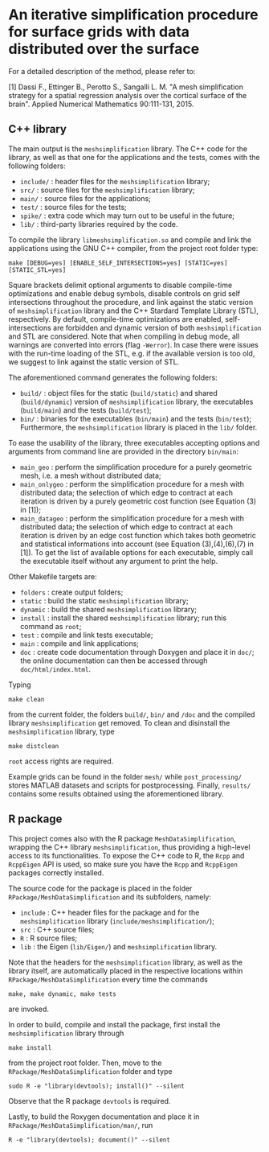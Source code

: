 An iterative simplification procedure for 
surface grids with data distributed over the surface
=====================================================================

For a detailed description of the method, please refer to:

[1] Dassi F., Ettinger B., Perotto S., Sangalli L. M.
"A mesh simplification strategy for a spatial regression analysis
over the cortical surface of the brain". 
Applied Numerical Mathematics 90:111-131, 2015.
    
C++ library
---------------------------------------------------------------------

The main output is the `meshsimplification` library.
The C++ code for the library, as well as that one for the applications
and the tests, comes with the following folders:
- `include/` : header files for the `meshsimplification` library;
- `src/` : source files for the `meshsimplification` library;
- `main/` : source files for the applications;
- `test/` : source files for the tests;
- `spike/` : extra code which may turn out to be useful in the future;
- `lib/` : third-party libraries required by the code.
	
To compile the library `libmeshsimplification.so` and compile and link the
applications using the GNU C++ compiler, from the project root folder type:

	make [DEBUG=yes] [ENABLE_SELF_INTERSECTIONS=yes] [STATIC=yes] [STATIC_STL=yes]
	
Square brackets delimit optional arguments to disable compile-time 
optimizations and enable debug symbols, disable controls on grid self intersections 
throughout the procedure, and link against the static version of `meshsimplification` 
library and the C++ Stardard Template Library (STL), respectively.
By default, compile-time optimizations are enabled, self-intersections are forbidden
and dynamic version of both `meshsimplification` and STL are considered.
Note that when compiling in debug mode, all warnings are converted into errors
(flag `-Werror`).
In case there were issues with the run-time loading of the STL, e.g. if the 
available version is too old, we suggest to link against the static version of STL.

The aforementioned command generates the following folders:
- `build/` : object files for the static (`build/static`) and shared (`build/dynamic`) version of `meshsimplification` library, the executables (`build/main`) and the tests (`build/test`);
- `bin/` : binaries for the executables (`bin/main`) and the tests (`bin/test`);
Furthermore, the `meshsimplification` library is placed in the `lib/` folder.

To ease the usability of the library, three executables accepting options and arguments
from command line are provided in the directory `bin/main`:
- `main_geo` : perform the simplification procedure for a purely geometric mesh, i.e. a mesh without distributed data;
- `main_onlygeo` : perform the simplification procedure for a mesh with distributed data; the selection of which edge to contract at each iteration is driven by a purely geometric cost function (see Equation (3) in [1]);
- `main_datageo` : perform the simplification procedure for a mesh with distributed data; the selection of which edge to contract at each iteration is driven by an edge cost function which takes both geometric and statistical informations into account (see Equation (3),(4),(6),(7) in [1]).
To get the list of available options for each executable, simply call the executable itself
without any argument to print the help. 

Other Makefile targets are:
- `folders` : create output folders;
- `static` : build the static `meshsimplification` library;
- `dynamic` : build the shared `meshsimplification` library;
- `install` : install the shared `meshsimplification` library; run this command as `root`;
- `test` : compile and link tests executable;
- `main` : compile and link applications;
- `doc` : create code documentation through Doxygen and place it in `doc/`; the online documentation can then be accessed through `doc/html/index.html`.
	
Typing

	make clean
	
from the current folder, the folders `build/`, `bin/` and `/doc` 
and the compiled library `meshsimplification` get removed.
To clean and disinstall the `meshsimplification` library, type

	make distclean
	
`root` access rights are required.

Example grids can be found in the folder `mesh/` while `post_processing/`
stores MATLAB datasets and scripts for postprocessing. 
Finally, `results/` contains some results obtained using the aforementioned library.

R package
------------------------------------------------------------------------------

This project comes also with the R package `MeshDataSimplification`, wrapping the C++ 
library `meshsimplification`, thus providing a high-level access to its functionalities.
To expose the C++ code to R, the `Rcpp` and `RcppEigen` API is used, so make sure you have the 
`Rcpp` and `RcppEigen` packages correctly installed.

The source code for the package is placed in the folder `RPackage/MeshDataSimplification`
and its subfolders, namely:
- `include` : C++ header files for the package and for the `meshsimplification` library (`include/meshsimplification/`);
- `src` : C++ source files;
- `R` : R source files;
- `lib` : the Eigen (`lib/Eigen/`) and `meshsimplification` library.
	
Note that the headers for the `meshsimplification` library, as well as the library itself,
are automatically placed in the respective locations within `RPackage/MeshDataSimplification`
every time the commands

	make, make dynamic, make tests
	 
are invoked.

In order to build, compile and install the package, first install the `meshsimplification` library
through

	make install
	
from the project root folder. Then, move to the `RPackage/MeshDataSimplification` folder and type

	sudo R -e "library(devtools); install()" --silent
	
Observe that the R package `devtools` is required.

Lastly, to build the Roxygen documentation and place it in `RPackage/MeshDataSimplification/man/`,
run

	R -e "library(devtools); document()" --silent




